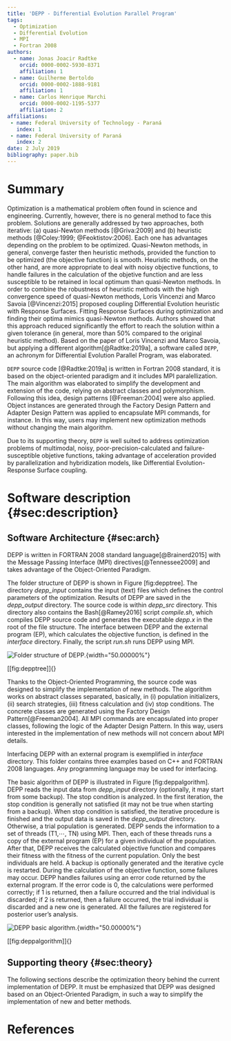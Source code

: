 ```yaml
---
title: 'DEPP - Differential Evolution Parallel Program'
tags:
  - Optimization
  - Differential Evolution
  - MPI
  - Fortran 2008
authors:
  - name: Jonas Joacir Radtke
    orcid: 0000-0002-5930-8371
    affiliation: 1
  - name: Guilherme Bertoldo
    orcid: 0000-0002-1888-9181
    affiliation: 1
  - name: Carlos Henrique Marchi
    orcid: 0000-0002-1195-5377
    affiliation: 2
affiliations:
 - name: Federal University of Technology - Paraná
   index: 1
 - name: Federal University of Paraná
   index: 2
date: 2 July 2019
bibliography: paper.bib
---
```


# Summary

Optimization is a mathematical problem often found in science and engineering. Currently, however, there is no general method to face this problem. Solutions are generally addressed by two approaches, both iterative: (a) quasi-Newton methods [@Griva:2009] and (b) heuristic methods [@Coley:1999; @Feoktistov:2006]. Each one has advantages depending on the problem to be optimized. Quasi-Newton methods, in general, converge faster then heuristic methods, provided the function to be optimized (the objective function) is smooth. Heuristic methods, on the other hand, are more appropriate to deal with noisy objective functions, to handle failures in the calculation of the objetive function and are less susceptible to be retained in local optimum than quasi-Newton methods. In order to combine the robustness of heuristic methods with the high convergence speed of quasi-Newton methods, Loris Vincenzi and Marco Savoia [@Vincenzi:2015] proposed coupling Differential Evolution heuristic with Response Surfaces. Fitting Response Surfaces during optimization and finding their optima mimics quasi-Newton methods. Authors showed that this approach reduced significantly the effort to reach the solution within a given tolerance (in general, more than 50% compared to the original heuristic method). Based on the paper of Loris Vincenzi and Marco Savoia, but applying a different algorithm[@Radtke:2019a], a software called ``DEPP``, an achronym for Differential Evolution Parallel Program, was elaborated. 

``DEPP`` source code [@Radtke:2019a] is written in Fortran 2008 standard, it is based on the object-oriented paradigm and it includes MPI paralellization. The main algorithm was elaborated to simplify the development and extension of the code, relying on abstract classes and polymorphism. Following this idea, design patterns [@Freeman:2004] were also applied. Object instances are generated through the Factory Design Pattern and Adapter Design Pattern was applied to encapsulate MPI commands, for instance. In this way, users may implement new optimization methods without changing the main algorithm. 

Due to its supporting theory, ``DEPP`` is well suited to address optimization problems of multimodal, noisy, poor-precision-calculated and failure-susceptible objetive functions, taking advantage of acceleration provided by parallelization and hybridization models, like Differential Evolution-Response Surface coupling.  

Software description {#sec:description}
====================

Software Architecture {#sec:arch}
---------------------

DEPP is written in FORTRAN 2008 standard language[@Brainerd2015] with
the Message Passing Interface (MPI) directives[@Tennessee2009] and takes
advantage of the Object-Oriented Paradigm.

The folder structure of DEPP is shown in Figure \[fig:depptree\]. The
directory *depp\_input* contains the input (text) files which defines
the control parameters of the optimization. Results of DEPP are saved in
the *depp\_output* directory. The source code is within *depp\_src*
directory. This directory also contains the Bash[@Ramey2016] script
*compile.sh*, which compiles DEPP source code and generates the
executable *depp.x* in the root of the file structure. The interface
between DEPP and the external program (EP), which calculates the
objective function, is defined in the *interface* directory. Finally,
the script *run.sh* runs DEPP using MPI.

![Folder structure of
DEPP.](folder_structure.png){width="50.00000%"}

[\[fig:depptree\]]{}

Thanks to the Object-Oriented Programming, the source code was designed
to simplify the implementation of new methods. The algorithm works on
abstract classes separated, basically, in (i) population initializers,
(ii) search strategies, (iii) fitness calculation and (iv) stop
conditions. The concrete classes are generated using the Factory Design
Pattern[@Freeman2004]. All MPI commands are encapsulated into proper
classes, following the logic of the Adapter Design Pattern. In this way,
users interested in the implementation of new methods will not concern
about MPI details.

Interfacing DEPP with an external program is exemplified in *interface*
directory. This folder contains three examples based on C++ and FORTRAN
2008 languages. Any programming language may be used for interfacing.

The basic algorithm of DEPP is illustrated in
Figure \[fig:deppalgorithm\]. DEPP reads the input data from
*depp\_input* directory (optionally, it may start from some backup). The
stop condition is analyzed. In the first iteration, the stop condition
is generally not satisfied (it may not be true when starting from a
backup). When stop condition is satisfied, the iterative procedure is
finished and the output data is saved in the *depp\_output* directory.
Otherwise, a trial population is generated. DEPP sends the information
to a set of threads (T1,$\cdots$, TN) using MPI. Then, each of these
threads runs a copy of the external program (EP) for a given individual
of the population. After that, DEPP receives the calculated objective
function and compares their fitness with the fitness of the current
population. Only the best individuals are held. A backup is optionally
generated and the iterative cycle is restarted. During the calculation
of the objective function, some failures may occur. DEPP handles
failures using an error code returned by the external program. If the
error code is 0, the calculations were performed correctly; if 1 is
returned, then a failure occurred and the trial individual is discarded;
if 2 is returned, then a failure occurred, the trial individual is
discarded and a new one is generated. All the failures are registered
for posterior user’s analysis.

![DEPP basic
algorithm.](algorithm1.png){width="50.00000%"}

[\[fig:deppalgorithm\]]{}

Supporting theory {#sec:theory}
-----------------

The following sections describe the optimization theory behind the
current implementation of DEPP. It must be emphasized that DEPP was
designed based on an Object-Oriented Paradigm, in such a way to simplify
the implementation of new and better methods.

# References
